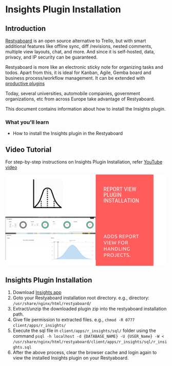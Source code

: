 # Insights Plugin Installation

## Introduction

[Restyaboard](https://restya.com/board) is an open source alternative to Trello, but with smart additional features like offline sync, diff /revisions, nested comments, multiple view layouts, chat, and more. And since it is self-hosted, data, privacy, and IP security can be guaranteed.

Restyaboard is more like an electronic sticky note for organizing tasks and todos. Apart from this, it is ideal for Kanban, Agile, Gemba board and business process/workflow management. It can be extended with [productive plugins](https://restya.com/board/apps "productive plugins")

Today, several universities, automobile companies, government organizations, etc from across Europe take advantage of Restyaboard.

This document contains information about how to install the Insights plugin.

### What you'll learn

*   How to install the Insights plugin in the Restyaboard

## Video Tutorial

For step-by-step instructions on Insights Plugin Installation, refer [YouTube video](https://www.youtube.com/watch?v=anvfjJYM0yw "Watch video on Insights Plugin Installation")

[![Insights Plugin Installation](insights_plugin_installation.png)](https://www.youtube.com/watch?v=anvfjJYM0yw "Watch video on Insights Plugin Installation")

## Insights Plugin Installation

1.  Download [Insights app](https://restya.com/board/apps/r_insights "Insights app")
2.  Goto your Restyaboard installation root directory. e.g., directory: `/usr/share/nginx/html/restyaboard/`
3.  Extract/unzip the downloaded plugin zip into the restyaboard installation path.
4.  Give file permission to extracted files. e.g., `chmod -R 0777 client/apps/r_insights/`
5.  Execute the sql file in `client/apps/r_insights/sql/` folder using the command `psql -h localhost -d {DATABASE_NAME} -U {USER_Name} -W < /usr/share/nginx/html/restyaboard/client/apps/r_insights/sql/r_insights.sql`
6.  After the above process, clear the browser cache and login again to view the installed Insights plugin on your Restyaboard.